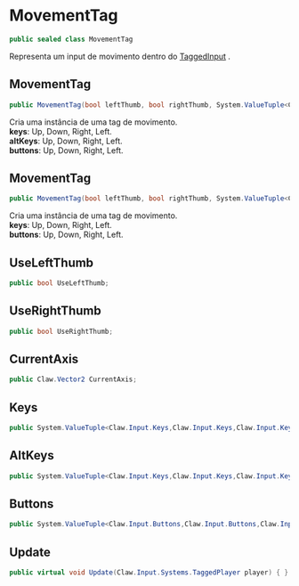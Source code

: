 # MovementTag
```csharp
public sealed class MovementTag
```
Representa um input de movimento dentro do [TaggedInput](/API/Claw/Input/Systems/TaggedInput#TaggedInput) .<br />
## MovementTag
```csharp
public MovementTag(bool leftThumb, bool rightThumb, System.ValueTuple<Claw.Input.Keys,Claw.Input.Keys,Claw.Input.Keys,Claw.Input.Keys> keys, System.ValueTuple<Claw.Input.Keys,Claw.Input.Keys,Claw.Input.Keys,Claw.Input.Keys> altKeys, System.ValueTuple<Claw.Input.Buttons,Claw.Input.Buttons,Claw.Input.Buttons,Claw.Input.Buttons>? buttons) { }
```
Cria uma instância de uma tag de movimento.<br />
**keys**: Up, Down, Right, Left.<br />
**altKeys**: Up, Down, Right, Left.<br />
**buttons**: Up, Down, Right, Left.<br />
## MovementTag
```csharp
public MovementTag(bool leftThumb, bool rightThumb, System.ValueTuple<Claw.Input.Keys,Claw.Input.Keys,Claw.Input.Keys,Claw.Input.Keys> keys, System.ValueTuple<Claw.Input.Buttons,Claw.Input.Buttons,Claw.Input.Buttons,Claw.Input.Buttons>? buttons) { }
```
Cria uma instância de uma tag de movimento.<br />
**keys**: Up, Down, Right, Left.<br />
**buttons**: Up, Down, Right, Left.<br />
## UseLeftThumb
```csharp
public bool UseLeftThumb;
```
## UseRightThumb
```csharp
public bool UseRightThumb;
```
## CurrentAxis
```csharp
public Claw.Vector2 CurrentAxis;
```
## Keys
```csharp
public System.ValueTuple<Claw.Input.Keys,Claw.Input.Keys,Claw.Input.Keys,Claw.Input.Keys> Keys;
```
## AltKeys
```csharp
public System.ValueTuple<Claw.Input.Keys,Claw.Input.Keys,Claw.Input.Keys,Claw.Input.Keys> AltKeys;
```
## Buttons
```csharp
public System.ValueTuple<Claw.Input.Buttons,Claw.Input.Buttons,Claw.Input.Buttons,Claw.Input.Buttons>? Buttons;
```
## Update
```csharp
public virtual void Update(Claw.Input.Systems.TaggedPlayer player) { }
```
